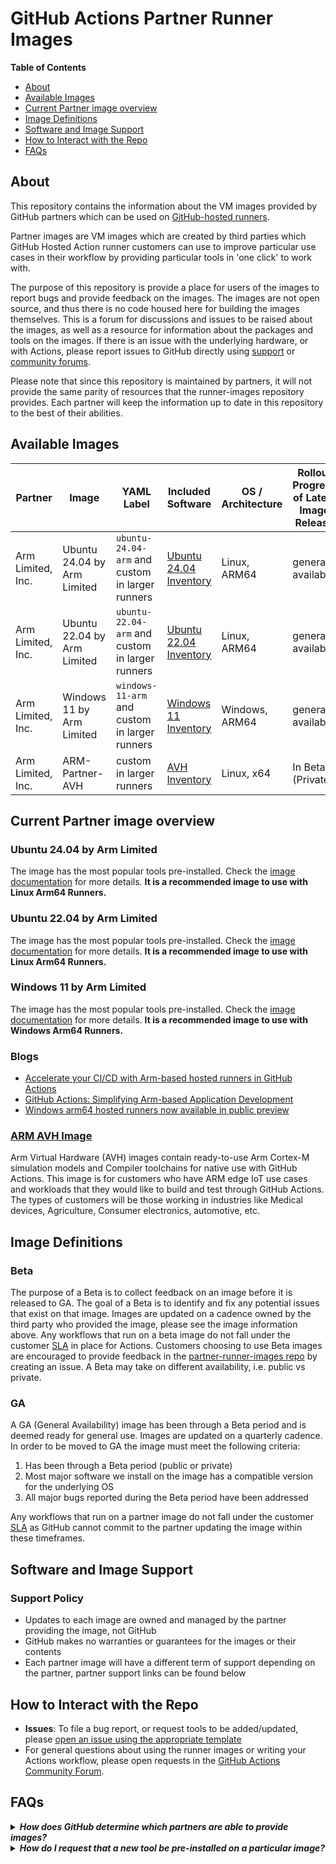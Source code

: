 
# GitHub Actions Partner Runner Images 

**Table of Contents**

- [About](#about)
- [Available Images](#available-images)
- [Current Partner image overview](#current-partner-image-overview)
- [Image Definitions](#image-definitions)
- [Software and Image Support](#software-and-image-support)
- [How to Interact with the Repo](#how-to-interact-with-the-repo)
- [FAQs](#faqs)

## About

This repository contains the information about the VM images provided by GitHub partners which can be used on [GitHub-hosted runners](https://docs.github.com/en/actions/using-github-hosted-runners/using-github-hosted-runners/about-github-hosted-runners). 

Partner images are VM images which are created by third parties which GitHub Hosted Action runner customers can use to improve particular use cases in their workflow by providing particular tools in 'one click' to work with. 

The purpose of this repository is provide a place for users of the images to report bugs and provide feedback on the images. The images are not open source, and thus there is no code housed here for building the images themselves. This is a forum for discussions and issues to be raised about the images, as well as a resource for information about the packages and tools on the images. If there is an issue with the underlying hardware, or with Actions, please report issues to GitHub directly using [support](https://support.github.com/request) or [community forums](https://github.com/orgs/community/discussions).

Please note that since this repository is maintained by partners, it will not provide the same parity of resources that the runner-images repository provides. Each partner will keep the information up to date in this repository to the best of their abilities.

## Available Images

| Partner | Image | YAML Label | Included Software | OS / Architecture | Rollout Progress of Latest Image Release | Support Link | 
|-----------| --------------------|---------------------|--------------------|--------------------|----------------------------|-----------------------|
| Arm Limited, Inc. | Ubuntu 24.04 by Arm Limited | `ubuntu-24.04-arm` and custom in larger runners| [Ubuntu 24.04 Inventory](/images/arm-ubuntu-24-image.md) | Linux, ARM64 | generally available | [About & Support](https://github.com/actions/partner-runner-images/issues/new/choose) |
| Arm Limited, Inc. | Ubuntu 22.04 by Arm Limited | `ubuntu-22.04-arm` and custom in larger runners| [Ubuntu 22.04 Inventory](/images/arm-ubuntu-22-image.md) | Linux, ARM64 | generally available | [About & Support](https://github.com/actions/partner-runner-images/issues/new/choose) |
| Arm Limited, Inc. | Windows 11 by Arm Limited | `windows-11-arm` and custom in larger runners| [Windows 11 Inventory](/images/arm-windows-11-image.md) | Windows, ARM64 | generally available | [About & Support](https://github.com/actions/partner-runner-images/issues/new/choose) |
| Arm Limited, Inc. | ARM-Partner-AVH | custom in larger runners| [AVH Inventory](https://arm-software.github.io/AVH/main/infrastructure/html/avh_gh_inventory.html ) | Linux, x64 | In Beta (Private) | [About & Support](https://arm-software.github.io/AVH/main/infrastructure/html/avh_gh.html) |

## Current Partner image overview 

### Ubuntu 24.04 by Arm Limited
The image has the most popular tools pre-installed. Check the [image documentation](/images/arm-ubuntu-24-image.md) for more details. **It is a recommended image to use with Linux Arm64 Runners.**

### Ubuntu 22.04 by Arm Limited
The image has the most popular tools pre-installed. Check the [image documentation](/images/arm-ubuntu-22-image.md) for more details. **It is a recommended image to use with Linux Arm64 Runners.**

### Windows 11 by Arm Limited
The image has the most popular tools pre-installed. Check the [image documentation](/images/arm-windows-11-image.md) for more details. **It is a recommended image to use with Windows Arm64 Runners.** 

### Blogs
- [Accelerate your CI/CD with Arm-based hosted runners in GitHub Actions](https://github.blog/changelog/2023-10-30-accelerate-your-ci-cd-with-arm-based-hosted-runners-in-github-actions/)
- [GitHub Actions: Simplifying Arm-based Application Development](https://newsroom.arm.com/blog/github-arm-integration)
- [Windows arm64 hosted runners now available in public preview](https://github.blog/changelog/2025-04-14-windows-arm64-hosted-runners-now-available-in-public-preview/)

### [ARM AVH Image](https://arm-software.github.io/AVH/main/infrastructure/html/avh_gh.html)
Arm Virtual Hardware (AVH) images contain ready-to-use Arm Cortex-M simulation models and Compiler toolchains for native use with GitHub Actions. This image is for customers who have ARM edge IoT use cases and workloads that they would like to build and test through GitHub Actions. The types of customers will be those working in industries like Medical devices, Agriculture, Consumer electronics, automotive, etc. 

## Image Definitions

### Beta

The purpose of a Beta is to collect feedback on an image before it is released to GA. 
The goal of a Beta is to identify and fix any potential issues that exist on that image. 
Images are updated on a cadence owned by the third party who provided the image, please see the image information above. 
Any workflows that run on a beta image do not fall under the customer [SLA](https://github.com/customer-terms/github-online-services-sla) in place for Actions.
Customers choosing to use Beta images are encouraged to provide feedback in the [partner-runner-images repo](https://github.com/actions/partner-runner-images/issues/new/choose) by creating an issue. 
A Beta may take on different availability, i.e. public vs private.

### GA

A GA (General Availability) image has been through a Beta period and is deemed ready for general use. Images are updated on a quarterly cadence. In order to be moved to
GA the image must meet the following criteria:

1. Has been through a Beta period (public or private)
2. Most major software we install on the image has a compatible version for the underlying OS
3. All major bugs reported during the Beta period have been addressed

Any workflows that run on a partner image do not fall under the customer [SLA](https://github.com/customer-terms/github-online-services-sla) as GitHub cannot commit to the partner updating the image within these timeframes. 

## Software and Image Support

### Support Policy

- Updates to each image are owned and managed by the partner providing the image, not GitHub
- GitHub makes no warranties or guarantees for the images or their contents 
- Each partner image will have a different term of support depending on the partner, partner support links can be found below

## How to Interact with the Repo

- **Issues**: To file a bug report, or request tools to be added/updated, please [open an issue using the appropriate template](https://github.com/actions/partner-runner-images/issues/new/choose)
- For general questions about using the runner images or writing your Actions workflow, please open requests in the [GitHub Actions Community Forum](https://github.community/c/github-actions/41).

## FAQs

<details>
   <summary><b><i>How does GitHub determine which partners are able to provide images?</b></i></summary>

We are currently reviewing which partnerships are best suited to provide particular experiences in GitHub Actions. If you are interested in providing an image please create an issue in this repo and the GitHub team will reach out to you. 
</details>

<details>
   <summary><b><i>How do I request that a new tool be pre-installed on a particular image?</b></i></summary>
Please create an issue and get an approval from us to add this tool to the image before creating the pull request.
</details>

